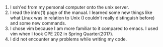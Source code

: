 1. I ssh'ed from my personal computer onto the unix server. 
2. I read the intro(1) page of the manual. I learned some new things like what Linux was in relation to Unix (I couldn't really distinguish before) and some new  commands.
3. I chose vim because I am more familiar to it compared to emacs. I used vim when I took CPE 202 in Spring Quarter(2017). 
4. I did not encounter any problems while writing my code. 
